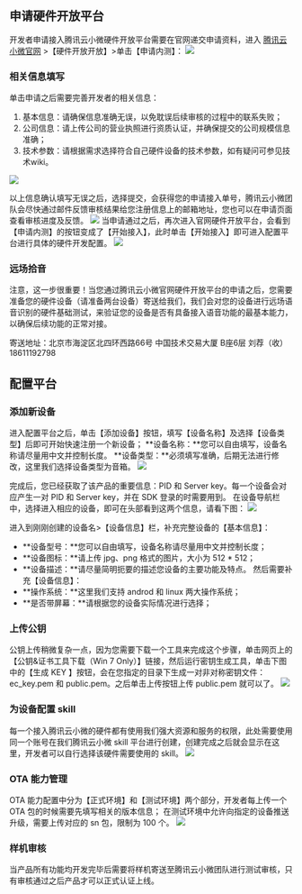 ## 申请硬件开放平台
开发者申请接入腾讯云小微硬件开放平台需要在官网递交申请资料，进入 [腾讯云小微官网](https://xiaowei.qcloud.com/hardware.html) >【硬件开放开放】>单击【申请内测】：
![](//mc.qcloudimg.com/static/img/f204612801bc7f61d93affdd7d7a9783/image.jpg)

### 相关信息填写
单击申请之后需要完善开发者的相关信息：

1. 基本信息：请确保信息准确无误，以免耽误后续审核的过程中的联系失败；
2. 公司信息：请上传公司的营业执照进行资质认证，并确保提交的公司规模信息准确；
3. 技术参数：请根据需求选择符合自己硬件设备的技术参数，如有疑问可参见技术wiki。

![](//mc.qcloudimg.com/static/img/671e653e8d9f738a1591c401f1c4d936/image.jpg)

以上信息确认填写无误之后，选择提交，会获得您的申请接入单号，腾讯云小微团队会尽快通过邮件反馈审核结果给您注册信息上的邮箱地址，您也可以在申请页面查看审核进度及反馈。
![](//mc.qcloudimg.com/static/img/b649e07232d9d5cae1ac4ea73ef6092e/image.png)
当申请通过之后，再次进入官网硬件开放平台，会看到【申请内测】的按钮变成了【开始接入】，此时单击【开始接入】即可进入配置平台进行具体的硬件开发配置。
![](//mc.qcloudimg.com/static/img/b40a57927333781f1d11307792f5bcc8/image.jpg)

### 远场拾音
注意，这一步很重要！当您通过腾讯云小微官网硬件开放平台的申请之后，您需要准备您的硬件设备（请准备两台设备）寄送给我们，我们会对您的设备进行远场语音识别的硬件基础测试，来验证您的设备是否有具备接入语音功能的最基本能力，以确保后续功能的正常对接。

寄送地址：北京市海淀区北四环西路66号 中国技术交易大厦 B座6层 刘荐（收）18611192798

## 配置平台
### 添加新设备
进入配置平台之后，单击【添加设备】按钮，填写【设备名称】及选择【设备类型】后即可开始快速注册一个新设备；
**设备名称：**您可以自由填写，设备名称请尽量用中文并控制长度。
**设备类型：**必须填写准确，后期无法进行修改，这里我们选择设备类型为音箱。
![](//mc.qcloudimg.com/static/img/525d3fa55e3a3fac244ae19afccb284b/image.png)

完成后，您已经获取了该产品的重要信息：PID 和 Server key。每一个设备会对应产生一对 PID 和 Server key，并在 SDK 登录的时需要用到。
在设备导航栏中，选择进入相应的设备，即可在头部看到这两个信息，请看下图：
![](//mc.qcloudimg.com/static/img/13ba09b1af8e68b1ca657299206da2ae/image.jpg)

进入到刚刚创建的设备名>【设备信息】栏，补充完整设备的【基本信息】：
- **设备型号：**您可以自由填写，设备名称请尽量用中文并控制长度；
- **设备图标：**请上传 jpg、png 格式的图片，大小为 512 * 512；
- **设备描述：**请尽量简明扼要的描述您设备的主要功能及特点。
然后需要补充【设备信息】：
- **操作系统：**这里我们支持 androd 和 linux 两大操作系统；
- **是否带屏幕：**请根据您的设备实际情况进行选择；

### 上传公钥
公钥上传稍微复杂一点，因为您需要下载一个工具来完成这个步骤，单击网页上的【公钥&证书工具下载（Win 7 Only）】链接，然后运行密钥生成工具，单击下图中的【生成 KEY 】按钮，会在您指定的目录下生成一对非对称密钥文件： ec_key.pem 和 public.pem。之后单击上传按钮上传 public.pem 就可以了。
![](//mc.qcloudimg.com/static/img/7e68e685e1762da7792171c72b7b8933/image.png)

### 为设备配置 skill
每一个接入腾讯云小微的硬件都有使用我们强大资源和服务的权限，此处需要使用同一个账号在我们腾讯云小微 skill 平台进行创建，创建完成之后就会显示在这里，开发者可以自行选择该硬件需要使用的 skill。
![](//mc.qcloudimg.com/static/img/0848aa993e34b465d45dff4183146e3b/image.png)

### OTA 能力管理

OTA 能力配置中分为【正式环境】和【测试环境】两个部分，开发者每上传一个 OTA 包的时候需要先填写相关的版本信息；
在测试环境中允许向指定的设备推送升级，需要上传对应的 sn 包，限制为 100 个。
![](//mc.qcloudimg.com/static/img/db779e1a51e39467ea04890a05dc2d09/image.png)

### 样机审核
当产品所有功能均开发完毕后需要将样机寄送至腾讯云小微团队进行测试审核，只有审核通过之后产品才可以正式认证上线。

